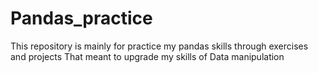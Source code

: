 # Pandas_practice
This repository is mainly for practice my pandas skills through exercises and projects That meant to upgrade my skills of Data manipulation
